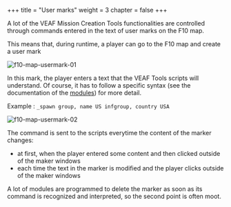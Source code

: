 +++
title = "User marks"
weight = 3
chapter = false
+++


A lot of the VEAF Mission Creation Tools functionalities are controlled through commands entered in the text of user marks on the F10 map.

This means that, during runtime, a player can go to the F10 map and create a user mark

![f10-map-usermark-01](/VEAF-Mission-Creation-Tools/images/f10-map-usermark-01.png?raw=true "f10-map-usermark-01")

In this mark, the player enters a text that the VEAF Tools scripts will understand. Of course, it has to follow a specific syntax (see the documentation of the [modules](../../modules/)) for more detail.

Example : ``_spawn group, name US infgroup, country USA``

![f10-map-usermark-02](/VEAF-Mission-Creation-Tools/images/f10-map-usermark-02.png?raw=true "f10-map-usermark-02")

The command is sent to the scripts everytime the content of the marker changes:

* at first, when the player entered some content and then clicked outside of the maker windows
* each time the text in the marker is modified and the player clicks outside of the maker windows

A lot of modules are programmed to delete the marker as soon as its command is recognized and interpreted, so the second point is often moot.
